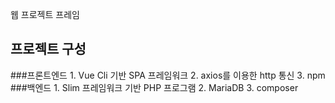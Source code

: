 웹 프로젝트 프레임
## 프로젝트 구성
###프론트엔드
    1. Vue Cli 기반 SPA 프레임워크
    2. axios를 이용한 http 통신
    3. npm
###백엔드
    1. Slim 프레임워크 기반 PHP 프로그램
    2. MariaDB
    3. composer
    
    
